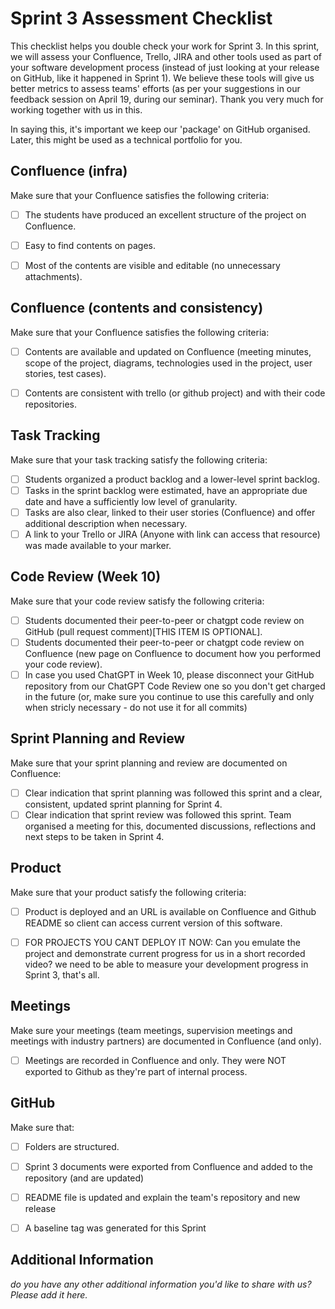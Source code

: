 # Sprint 3 Assessment Checklist
This checklist helps you double check your work for Sprint 3. 
In this sprint, we will assess your Confluence, Trello, JIRA and other tools used as part of your software development process (instead of just looking at your release on GitHub, like it happened in Sprint 1). We believe these tools will give us better metrics to assess teams' efforts (as per your suggestions in our feedback session on April 19, during our seminar). Thank you very much for working together with us in this.

In saying this, it's important we keep our 'package' on GitHub organised.
Later, this might be used as a technical portfolio for you.

## Confluence (infra)
Make sure that your Confluence satisfies the following criteria:

- [ ] The students have produced an excellent structure of the project on Confluence. 
- [ ] Easy to find contents on pages.
- [ ] Most of the contents are visible and editable (no unnecessary attachments). 


## Confluence (contents and consistency)
Make sure that your Confluence satisfies the following criteria:

- [ ] Contents are available and updated on Confluence (meeting minutes, scope of the project, diagrams, technologies used in the project, user stories, test cases). 
- [ ] Contents are consistent with trello (or github project) and with their code repositories. 


## Task Tracking
Make sure that your task tracking satisfy the following criteria:

- [ ] Students organized a product backlog and a lower-level sprint backlog. 
- [ ] Tasks in the sprint backlog were estimated, have an appropriate due date and have a sufficiently low level of granularity. 
- [ ] Tasks are also clear, linked to their user stories (Confluence) and offer additional description when necessary.
- [ ] A link to your Trello or JIRA (Anyone with link can access that resource) was made available to your marker.

## Code Review (Week 10)
Make sure that your code review satisfy the following criteria:

- [ ] Students documented their peer-to-peer or chatgpt code review on GitHub (pull request comment)[THIS ITEM IS OPTIONAL].
- [ ] Students documented their peer-to-peer or chatgpt code review on Confluence (new page on Confluence to document how you performed your code review). 
- [ ] In case you used ChatGPT in Week 10, please disconnect your GitHub repository from our ChatGPT Code Review one so you don't get charged in the future (or, make sure you continue to use this carefully and only when stricly necessary - do not use it for all commits)

## Sprint Planning and Review
Make sure that your sprint planning and review are documented on Confluence:
- [ ] Clear indication that sprint planning was followed this sprint and a clear, consistent, updated sprint planning for Sprint 4.
- [ ] Clear indication that sprint review was followed this sprint. Team organised a meeting for this, documented discussions, reflections and next steps to be taken in Sprint 4.

## Product
Make sure that your product satisfy the following criteria:

- [ ] Product is deployed and an URL is available on Confluence and Github README so client can access current version of this software.
- [ ] FOR PROJECTS YOU CANT DEPLOY IT NOW: Can you emulate the project and demonstrate current progress for us in a short recorded video? we need to be able to measure your development progress in Sprint 3, that's all.


## Meetings
Make sure your meetings (team meetings, supervision meetings and meetings with industry partners) are documented in Confluence (and only). 

- [ ] Meetings are recorded in Confluence and only. They were NOT exported to Github as they're part of internal process.


## GitHub
Make sure that: 

- [ ] Folders are structured.
- [ ] Sprint 3 documents were exported from Confluence and added to the repository (and are updated)
- [ ] README file is updated and explain the team's repository and new release
- [ ] A baseline tag was generated for this Sprint


## Additional Information

*do you have any other additional information you'd like to share with us? Please add it here.*